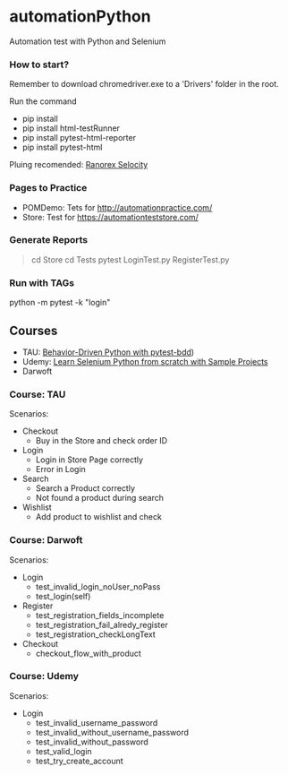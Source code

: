 # automationPython
Automation test with Python and Selenium

### How to start?
Remember to download chromedriver.exe to a 'Drivers' folder in the root.

Run the command 
* pip install
* pip install html-testRunner
* pip install pytest-html-reporter
* pip install pytest-html

Pluing recomended: [Ranorex Selocity](https://chrome.google.com/webstore/detail/ranorex-selocity/ocgghcnnjekfpbmafindjmijdpopafoe)


### Pages to Practice
- POMDemo: Tets for http://automationpractice.com/
- Store: Test for https://automationteststore.com/
  
### Generate Reports
> cd Store
> cd Tests
> pytest LoginTest.py RegisterTest.py

### Run with TAGs
python -m pytest -k "login"

## Courses
* TAU: [Behavior-Driven Python with pytest-bdd](https://testautomationu.applitools.com/behavior-driven-python-with-pytest-bdd/))
* Udemy: [Learn Selenium Python from scratch with Sample Projects](https://naranja.udemy.com/course/selenium-python-step-by-step-for-beginners/learn/lecture/23643210#overview)
* Darwoft

### Course: TAU
Scenarios:
* Checkout
  * Buy in the Store and check order ID
* Login
  * Login in Store Page correctly
  * Error in Login
* Search
  * Search a Product correctly
  * Not found a product during search
* Wishlist
  * Add product to wishlist and check

### Course: Darwoft
Scenarios:
* Login
  * test_invalid_login_noUser_noPass 
  * test_login(self)
* Register
  * test_registration_fields_incomplete
  * test_registration_fail_alredy_register
  * test_registration_checkLongText
* Checkout
  * checkout_flow_with_product

### Course: Udemy
Scenarios:
* Login
  * test_invalid_username_password
  * test_invalid_without_username_password
  * test_invalid_without_password
  * test_valid_login
  * test_try_create_account